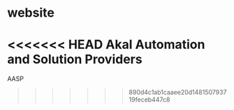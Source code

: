 website
=======

<<<<<<< HEAD
Akal Automation and Solution Providers
=======
AASP
>>>>>>> 890d4c1ab1caaee20d148150793719feceb447c8
